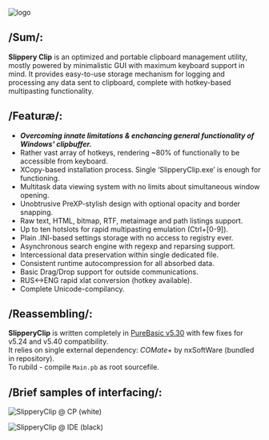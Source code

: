 ![logo](https://user-images.githubusercontent.com/8768470/27253520-de7bacc0-537e-11e7-84ee-541a9923fbad.png)

## /Sum/:
**Slippery Clip** is an optimized and portable clipboard management utility, mostly powered by minimalistic GUI with maximum keyboard support in mind. It provides easy-to-use storage mechanism for logging and processing any data sent to clipboard, complete with hotkey-based multipasting functionality.  

## /Featuræ/:
- <b>*Overcoming innate limitations & enchancing general functionality of Windows' clipbuffer.*</b>  
- Rather vast array of hotkeys, rendering ~80% of functionally to be accessible from keyboard.
- XCopy-based installation process. Single ‘SlipperyClip.exe’ is enough for functioning.
- Multitask data viewing system with no limits about simultaneous window opening.
- Unobtrusive PreXP-stylish design with optional opacity and border snapping.
- Raw text, HTML, bitmap, RTF, metaimage and path listings support.
- Up to ten hotslots for rapid multipasting emulation (Ctrl+[0-9]).
- Plain .INI-based settings storage with no access to registry ever.
- Asynchronous search engine with regexp and reparsing support.
- Intercessional data preservation within single dedicated file.
- Consistent runtime autocompression for all absorbed data.
- Basic Drag/Drop support for outside communications.
- RUS<->ENG rapid xlat conversion (hotkey available).
- Complete Unicode-compilancy.

## /Reassembling/:
**SlipperyClip** is written completely in [PureBasic v5.30](http://www.purebasic.com) with few fixes for v5.24 and v5.40 compatibility.  
It relies on single external dependency: _COMate+_ by nxSoftWare (bundled in repository).  
To rubild - compile `Main.pb` as root sourcefile.  

## /Brief samples of interfacing/:
![SlipperyClip @ CP (white)](https://cloud.githubusercontent.com/assets/8768470/6955080/df32fea8-d8e1-11e4-8b34-c3c6448cf8be.png)

![SlipperyClip @ IDE (black)](https://cloud.githubusercontent.com/assets/8768470/6955065/bfd08c9c-d8e1-11e4-8159-dbe2c5e01a7f.png)
